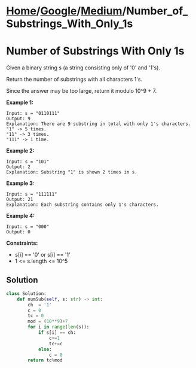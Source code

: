 # [Home](./../..)/[Google](./..)/[Medium](./)/Number_of_Substrings_With_Only_1s
<h1>Number of Substrings With Only 1s</h1>

<p>
Given a binary string s (a string consisting only of '0' and '1's).
</p>
<p>
Return the number of substrings with all characters 1's.
</p>
<p>
Since the answer may be too large, return it modulo 10^9 + 7.
</p>

<b>Example 1:</b>

    Input: s = "0110111"
    Output: 9
    Explanation: There are 9 substring in total with only 1's characters.
    "1" -> 5 times.
    "11" -> 3 times.
    "111" -> 1 time.
    
<b>Example 2:</b>    

    Input: s = "101"
    Output: 2
    Explanation: Substring "1" is shown 2 times in s.
    
<b>Example 3:</b>     

    Input: s = "111111"
    Output: 21
    Explanation: Each substring contains only 1's characters.
    
<b>Example 4:</b>       

    Input: s = "000"
    Output: 0

<b>Constraints:</b>

- s[i] == '0' or s[i] == '1'
- 1 <= s.length <= 10^5

<h2>Solution</h2>

```python
class Solution:
    def numSub(self, s: str) -> int:
        ch  = '1'
        c = 0
        tc = 0
        mod = (10**9)+7
        for i in range(len(s)):
            if s[i] == ch:
                c+=1
                tc+=c
            else:
                c = 0
        return tc%mod
```
